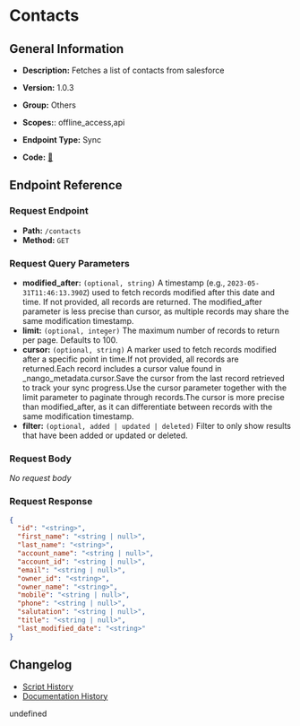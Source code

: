 # Contacts

## General Information

- **Description:** Fetches a list of contacts from salesforce

- **Version:** 1.0.3
- **Group:** Others
- **Scopes:**: offline_access,api
- **Endpoint Type:** Sync
- **Code:** [🔗](https://github.com/NangoHQ/integration-templates/tree/main/integrations/salesforce-sandbox/syncs/contacts.ts)


## Endpoint Reference

### Request Endpoint

- **Path:** `/contacts`
- **Method:** `GET`

### Request Query Parameters

- **modified_after:** `(optional, string)` A timestamp (e.g., `2023-05-31T11:46:13.390Z`) used to fetch records modified after this date and time. If not provided, all records are returned. The modified_after parameter is less precise than cursor, as multiple records may share the same modification timestamp.
- **limit:** `(optional, integer)` The maximum number of records to return per page. Defaults to 100.
- **cursor:** `(optional, string)` A marker used to fetch records modified after a specific point in time.If not provided, all records are returned.Each record includes a cursor value found in _nango_metadata.cursor.Save the cursor from the last record retrieved to track your sync progress.Use the cursor parameter together with the limit parameter to paginate through records.The cursor is more precise than modified_after, as it can differentiate between records with the same modification timestamp.
- **filter:** `(optional, added | updated | deleted)` Filter to only show results that have been added or updated or deleted.

### Request Body

_No request body_

### Request Response

```json
{
  "id": "<string>",
  "first_name": "<string | null>",
  "last_name": "<string>",
  "account_name": "<string | null>",
  "account_id": "<string | null>",
  "email": "<string | null>",
  "owner_id": "<string>",
  "owner_name": "<string>",
  "mobile": "<string | null>",
  "phone": "<string | null>",
  "salutation": "<string | null>",
  "title": "<string | null>",
  "last_modified_date": "<string>"
}
```

## Changelog

- [Script History](https://github.com/NangoHQ/integration-templates/commits/main/integrations/salesforce-sandbox/syncs/contacts.ts)
- [Documentation History](https://github.com/NangoHQ/integration-templates/commits/main/integrations/salesforce-sandbox/syncs/contacts.md)

<!-- END  GENERATED CONTENT -->




undefined
